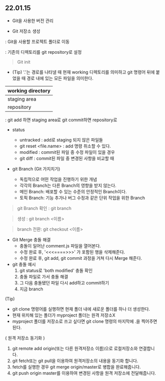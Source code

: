 ## 22.01.15
* Git을 사용한 버전 관리

* Git 저장소 생성

: Git을 사용할 프로젝트 폴더로 이동

: 기존의 디렉토리를 git repository로 설정
> Git init

* (Tip) '.'는 경로를 나타낼 때 현재 working 디렉토리를 의미하고 git 명령어 뒤에 붙었을 때 경로 내에 있는 모든 파일을 의미한다.

| working directory |
|---|              
| staging area |
| repository |

: git add 하면 staging area로 git commit하면 repository로

* status
    * untracked : add로 staging 되지 않은 파일들
    * git reset <file.name> : add 명령 취소할 수 있다.
    * modified : commit된 파일 중 수정 파일이 있을 경우
    * git diff : commit된 파일 중 변경된 사항을 비교할 때

* git Branch (Git 가지치기)
    * 독립적으로 어떤 작업을 진행하기 위한 개념
    * 각각의 Branch는 다른 Branch의 영향을 받지 않는다.
    * 메인 Branch: 배포할 수 있는 수준의 안정적인 Branch이다.
    * 토픽 Branch: 기능 추가나 버그 수정과 같은 단위 작업을 위한 Branch

> git Branch 확인 : git branch

> 생성 : git branch <이름>

> branch 전환: git checkout <이름>

* Git Merge 충돌 해결
    * 충돌이 일어난 comment.js 파일을 열어본다.
    * 수정 완료 후, '<<<====>>>' 가 포함된 행을 삭제해준다.
    * 수정 완료 후, git add, git commit 과정을 거쳐 다시 Merge 해준다.
* git 충돌 예시
    1. git status로 'both modified' 충돌 확인
    2. 충돌 파일로 가서 충돌 해결
    3. 그 다음 충돌됐던 파일 다시 add하고 commit하기
    4. 지금 branch 

(Tip) 
* git clone 명령어를 실행하면 현재 폴더 내에 새로운 폴더를 하나 더 생성한다.
* 현재 위치해 있는 폴더가 myproject 폴더는 원격 저장소X
* myproject 폴더를 저장소로 쓰고 싶다면 git clone 명령의 마지막에 .을 찍어주면 된다.

( 원격 저장소 동기화 )
1. git remote add origin(또는 다른 원격저장소 이름)으로 로컬저장소와 연결합니다.
2. git fetch또는 git pull을 이용하여 원격저장소의 내용을 동기화 합니다.
3. fetch를 실행한 경우 git merge origin/master로 병합을 완료해줍니다.
4. git push origin master를 이용하여 변경된 사항을 원격 저장소에 전달해줍니다.

